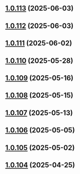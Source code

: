 ## [1.0.113](https://github.com/binary-braids/github-actions-runner/compare/v1.0.112...v1.0.113) (2025-06-03)



## [1.0.112](https://github.com/binary-braids/github-actions-runner/compare/v1.0.111...v1.0.112) (2025-06-03)



## [1.0.111](https://github.com/binary-braids/github-actions-runner/compare/v1.0.110...v1.0.111) (2025-06-02)



## [1.0.110](https://github.com/binary-braids/github-actions-runner/compare/v1.0.109...v1.0.110) (2025-05-28)



## [1.0.109](https://github.com/binary-braids/github-actions-runner/compare/v1.0.108...v1.0.109) (2025-05-16)



## [1.0.108](https://github.com/binary-braids/github-actions-runner/compare/v1.0.107...v1.0.108) (2025-05-15)



## [1.0.107](https://github.com/binary-braids/github-actions-runner/compare/v1.0.106...v1.0.107) (2025-05-13)



## [1.0.106](https://github.com/binary-braids/github-actions-runner/compare/v1.0.105...v1.0.106) (2025-05-05)



## [1.0.105](https://github.com/binary-braids/github-actions-runner/compare/v1.0.104...v1.0.105) (2025-05-02)



## [1.0.104](https://github.com/binary-braids/github-actions-runner/compare/v1.0.103...v1.0.104) (2025-04-25)



